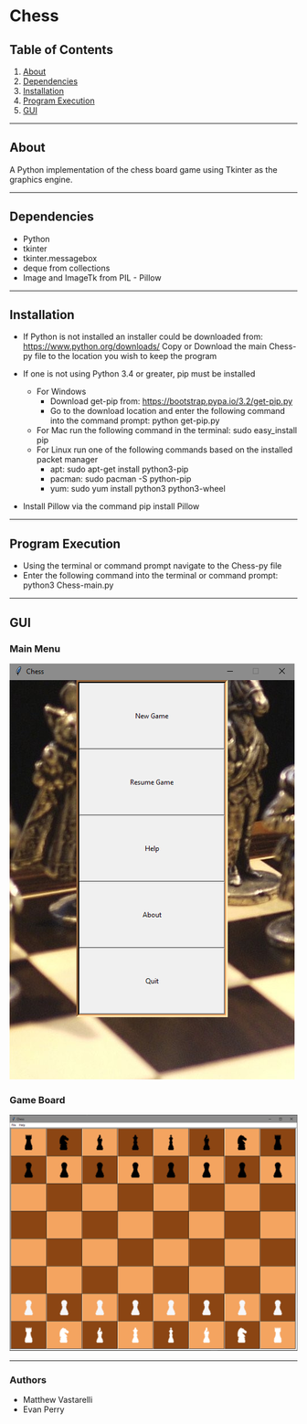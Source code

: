 # Chess



## Table of Contents
1. [About](#About)
2. [Dependencies](#Dependencies)
3. [Installation](#Installation)
4. [Program Execution](#ProgramExecution)
5. [GUI](#GUI)

***
## About
A Python implementation of the chess board game using Tkinter as the graphics engine.

***
## Dependencies
* Python
* tkinter
* tkinter.messagebox
* deque from collections
* Image and  ImageTk from PIL - Pillow
***
## Installation
* If Python is not installed an installer could be downloaded from: https://www.python.org/downloads/
Copy or Download the main Chess-py file to the location you wish to keep the program

* If one is not using Python 3.4 or greater, pip must be installed
	* For Windows
		* Download get-pip from: https://bootstrap.pypa.io/3.2/get-pip.py
		* Go to the download location and enter the following command into the command prompt: python get-pip.py
	* For Mac run the following command in the terminal: sudo easy_install pip
	* For Linux run one of the following commands based on the installed packet manager
		* apt: sudo apt-get install python3-pip
		* pacman: sudo pacman -S python-pip
		* yum: sudo yum install python3 python3-wheel
* Install Pillow via the command pip install Pillow

***
## Program Execution
* Using the terminal or command prompt navigate to the Chess-py file
* Enter the following command into the terminal or command prompt: python3 Chess-main.py
***

## GUI
### Main Menu
![main menu](https://github.com/MattVastarelli/Chess-py/blob/master/ref/Menu.PNG "Main Menu")

### Game Board
![game board](https://github.com/MattVastarelli/Chess-py/blob/master/ref/board.PNG "Game Board")

***
### Authors
* Matthew Vastarelli
* Evan Perry
